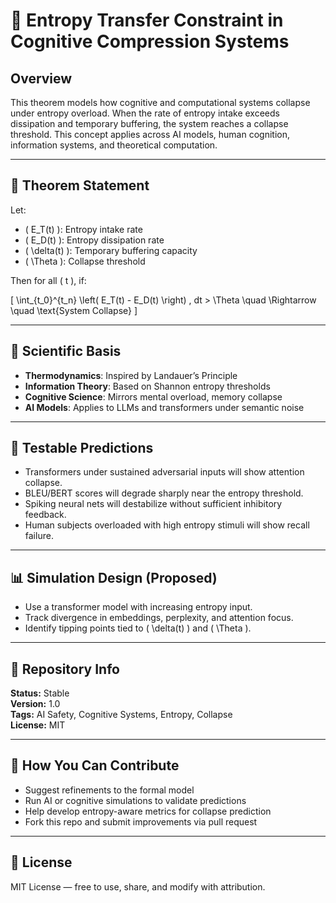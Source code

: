 # 🧠 Entropy Transfer Constraint in Cognitive Compression Systems

## Overview
This theorem models how cognitive and computational systems collapse under entropy overload. When the rate of entropy intake exceeds dissipation and temporary buffering, the system reaches a collapse threshold. This concept applies across AI models, human cognition, information systems, and theoretical computation.

---

## 🔢 Theorem Statement

Let:

- \( E_T(t) \): Entropy intake rate  
- \( E_D(t) \): Entropy dissipation rate  
- \( \delta(t) \): Temporary buffering capacity  
- \( \Theta \): Collapse threshold

Then for all \( t \), if:

\[
\int_{t_0}^{t_n} \left( E_T(t) - E_D(t) \right) \, dt > \Theta
\quad \Rightarrow \quad \text{System Collapse}
\]

---

## 🔬 Scientific Basis

- **Thermodynamics**: Inspired by Landauer’s Principle  
- **Information Theory**: Based on Shannon entropy thresholds  
- **Cognitive Science**: Mirrors mental overload, memory collapse  
- **AI Models**: Applies to LLMs and transformers under semantic noise  

---

## 🧪 Testable Predictions

- Transformers under sustained adversarial inputs will show attention collapse.
- BLEU/BERT scores will degrade sharply near the entropy threshold.
- Spiking neural nets will destabilize without sufficient inhibitory feedback.
- Human subjects overloaded with high entropy stimuli will show recall failure.

---

## 📊 Simulation Design (Proposed)

- Use a transformer model with increasing entropy input.
- Track divergence in embeddings, perplexity, and attention focus.
- Identify tipping points tied to \( \delta(t) \) and \( \Theta \).

---

## 📂 Repository Info

**Status:** Stable  
**Version:** 1.0  
**Tags:** AI Safety, Cognitive Systems, Entropy, Collapse  
**License:** MIT

---

## 🤝 How You Can Contribute

- Suggest refinements to the formal model
- Run AI or cognitive simulations to validate predictions
- Help develop entropy-aware metrics for collapse prediction
- Fork this repo and submit improvements via pull request

---

## 📜 License

MIT License — free to use, share, and modify with attribution.